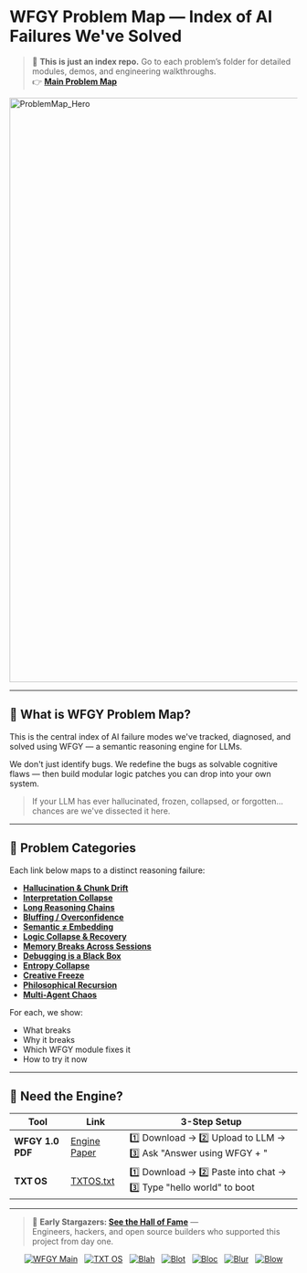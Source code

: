 # WFGY Problem Map — Index of AI Failures We've Solved

> 📌 **This is just an index repo.**
> Go to each problem’s folder for detailed modules, demos, and engineering walkthroughs.  
> 👉 **[Main Problem Map](https://github.com/onestardao/WFGY/tree/main/ProblemMap)**  

<img width="1536" height="1024" alt="ProblemMap_Hero" src="https://github.com/user-attachments/assets/b2a5add8-6647-4424-8eff-9e449bf7382b" />


---

## 🧠 What is WFGY Problem Map?

This is the central index of AI failure modes we've tracked, diagnosed, and solved using WFGY — a semantic reasoning engine for LLMs.

We don't just identify bugs.
We redefine the bugs as solvable cognitive flaws — then build modular logic patches you can drop into your own system.

> If your LLM has ever hallucinated, frozen, collapsed, or forgotten... chances are we've dissected it here.

---

## 🧭 Problem Categories

Each link below maps to a distinct reasoning failure:

- **[Hallucination & Chunk Drift](https://github.com/onestardao/WFGY/blob/main/ProblemMap/hallucination.md)**
- **[Interpretation Collapse](https://github.com/onestardao/WFGY/blob/main/ProblemMap/retrieval-collapse.md)**
- **[Long Reasoning Chains](https://github.com/onestardao/WFGY/blob/main/ProblemMap/context-drift.md)**
- **[Bluffing / Overconfidence](https://github.com/onestardao/WFGY/blob/main/ProblemMap/bluffing.md)**
- **[Semantic ≠ Embedding](https://github.com/onestardao/WFGY/blob/main/ProblemMap/embedding-vs-semantic.md)**
- **[Logic Collapse & Recovery](https://github.com/onestardao/WFGY/blob/main/ProblemMap/symbolic-collapse.md)**
- **[Memory Breaks Across Sessions](https://github.com/onestardao/WFGY/blob/main/ProblemMap/memory-coherence.md)**
- **[Debugging is a Black Box](https://github.com/onestardao/WFGY/blob/main/ProblemMap/retrieval-traceability.md)**
- **[Entropy Collapse](https://github.com/onestardao/WFGY/blob/main/ProblemMap/entropy-collapse.md)**
- **[Creative Freeze](https://github.com/onestardao/WFGY/blob/main/ProblemMap/creative-freeze.md)**
- **[Philosophical Recursion](https://github.com/onestardao/WFGY/blob/main/ProblemMap/philosophical-recursion.md)**
- **[Multi-Agent Chaos](https://github.com/onestardao/WFGY/blob/main/ProblemMap/multi-agent-chaos.md)**

For each, we show:
- What breaks
- Why it breaks
- Which WFGY module fixes it
- How to try it now

---

## 🧰 Need the Engine?

| Tool | Link | 3-Step Setup |
|------|------|--------------|
| **WFGY 1.0 PDF** | [Engine Paper](https://zenodo.org/records/15630969) | 1️⃣ Download → 2️⃣ Upload to LLM → 3️⃣ Ask "Answer using WFGY + <your question>" |
| **TXT OS** | [TXTOS.txt](https://zenodo.org/records/15788557) | 1️⃣ Download → 2️⃣ Paste into chat → 3️⃣ Type "hello world" to boot |

---

> 👑 **Early Stargazers: [See the Hall of Fame](https://github.com/onestardao/WFGY/tree/main/stargazers)** —  
> Engineers, hackers, and open source builders who supported this project from day one.

<div align="center">

[![WFGY Main](https://img.shields.io/badge/WFGY-Main-red?style=flat-square)](https://github.com/onestardao/WFGY)
&nbsp;
[![TXT OS](https://img.shields.io/badge/TXT%20OS-Reasoning%20OS-orange?style=flat-square)](https://github.com/onestardao/WFGY/tree/main/OS)
&nbsp;
[![Blah](https://img.shields.io/badge/Blah-Semantic%20Embed-yellow?style=flat-square)](https://github.com/onestardao/WFGY/tree/main/OS/BlahBlahBlah)
&nbsp;
[![Blot](https://img.shields.io/badge/Blot-Persona%20Core-green?style=flat-square)](https://github.com/onestardao/WFGY/tree/main/OS/BlotBlotBlot)
&nbsp;
[![Bloc](https://img.shields.io/badge/Bloc-Reasoning%20Compiler-blue?style=flat-square)](https://github.com/onestardao/WFGY/tree/main/OS/BlocBlocBloc)
&nbsp;
[![Blur](https://img.shields.io/badge/Blur-Text2Image%20Engine-navy?style=flat-square)](https://github.com/onestardao/WFGY/tree/main/OS/BlurBlurBlur)
&nbsp;
[![Blow](https://img.shields.io/badge/Blow-Game%20Logic-purple?style=flat-square)](https://github.com/onestardao/WFGY/tree/main/OS/BlowBlowBlow)

</div>
